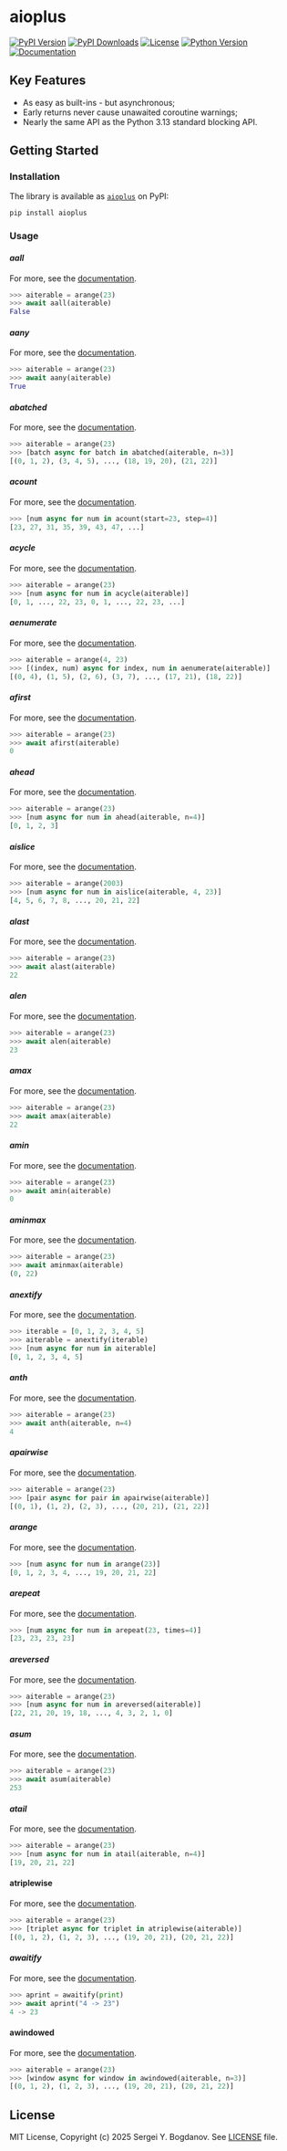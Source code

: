 # aioplus

[![PyPI Version][shields/pypi/version]][pypi/homepage]
[![PyPI Downloads][shields/pypi/downloads]][pypi/homepage]
[![License][shields/pypi/license]][github/license]
[![Python Version][shields/python/version]][pypi/homepage]
[![Documentation][shields/readthedocs]][docs/aioplus]

## Key Features

* As easy as built-ins - but asynchronous;
* Early returns never cause unawaited coroutine warnings;
* Nearly the same API as the Python 3.13 standard blocking API.

## Getting Started

### Installation

The library is available as [`aioplus`][pypi/homepage] on PyPI:

```shell
pip install aioplus
```

### Usage

#### *aall*

For more, see the [documentation][docs/aioplus/aall].

```python
>>> aiterable = arange(23)
>>> await aall(aiterable)
False
```

#### *aany*

For more, see the [documentation][docs/aioplus/aany].

```python
>>> aiterable = arange(23)
>>> await aany(aiterable)
True
```

#### *abatched*

For more, see the [documentation][docs/aioplus/abatched].

```python
>>> aiterable = arange(23)
>>> [batch async for batch in abatched(aiterable, n=3)]
[(0, 1, 2), (3, 4, 5), ..., (18, 19, 20), (21, 22)]
```

#### *acount*

For more, see the [documentation][docs/aioplus/acount].

```python
>>> [num async for num in acount(start=23, step=4)]
[23, 27, 31, 35, 39, 43, 47, ...]
```

#### *acycle*

For more, see the [documentation][docs/aioplus/acycle].

```python
>>> aiterable = arange(23)
>>> [num async for num in acycle(aiterable)]
[0, 1, ..., 22, 23, 0, 1, ..., 22, 23, ...]
```

#### *aenumerate*

For more, see the [documentation][docs/aioplus/aenumerate].

```python
>>> aiterable = arange(4, 23)
>>> [(index, num) async for index, num in aenumerate(aiterable)]
[(0, 4), (1, 5), (2, 6), (3, 7), ..., (17, 21), (18, 22)]
```

#### *afirst*

For more, see the [documentation][docs/aioplus/afirst].

```python
>>> aiterable = arange(23)
>>> await afirst(aiterable)
0
```

#### *ahead*

For more, see the [documentation][docs/aioplus/ahead].

```python
>>> aiterable = arange(23)
>>> [num async for num in ahead(aiterable, n=4)]
[0, 1, 2, 3]
```

#### *aislice*

For more, see the [documentation][docs/aioplus/aislice].

```python
>>> aiterable = arange(2003)
>>> [num async for num in aislice(aiterable, 4, 23)]
[4, 5, 6, 7, 8, ..., 20, 21, 22]
```

#### *alast*

For more, see the [documentation][docs/aioplus/alast].

```python
>>> aiterable = arange(23)
>>> await alast(aiterable)
22
```

#### *alen*

For more, see the [documentation][docs/aioplus/alen].

```python
>>> aiterable = arange(23)
>>> await alen(aiterable)
23
```

#### *amax*

For more, see the [documentation][docs/aioplus/amax].

```python
>>> aiterable = arange(23)
>>> await amax(aiterable)
22
```

#### *amin*

For more, see the [documentation][docs/aioplus/amin].

```python
>>> aiterable = arange(23)
>>> await amin(aiterable)
0
```

#### *aminmax*

For more, see the [documentation][docs/aioplus/aminmax].

```python
>>> aiterable = arange(23)
>>> await aminmax(aiterable)
(0, 22)
```

#### *anextify*

For more, see the [documentation][docs/aioplus/anextify].

```python
>>> iterable = [0, 1, 2, 3, 4, 5]
>>> aiterable = anextify(iterable)
>>> [num async for num in aiterable]
[0, 1, 2, 3, 4, 5]
```

#### *anth*

For more, see the [documentation][docs/aioplus/anth].

```python
>>> aiterable = arange(23)
>>> await anth(aiterable, n=4)
4
```

#### *apairwise*

For more, see the [documentation][docs/aioplus/apairwise].

```python
>>> aiterable = arange(23)
>>> [pair async for pair in apairwise(aiterable)]
[(0, 1), (1, 2), (2, 3), ..., (20, 21), (21, 22)]
```

#### *arange*

For more, see the [documentation][docs/aioplus/arange].

```python
>>> [num async for num in arange(23)]
[0, 1, 2, 3, 4, ..., 19, 20, 21, 22]
```

#### *arepeat*

For more, see the [documentation][docs/aioplus/arepeat].

```python
>>> [num async for num in arepeat(23, times=4)]
[23, 23, 23, 23]
```

#### *areversed*

For more, see the [documentation][docs/aioplus/areversed].

```python
>>> aiterable = arange(23)
>>> [num async for num in areversed(aiterable)]
[22, 21, 20, 19, 18, ..., 4, 3, 2, 1, 0]
```

#### *asum*

For more, see the [documentation][docs/aioplus/asum].

```python
>>> aiterable = arange(23)
>>> await asum(aiterable)
253
```

#### *atail*

For more, see the [documentation][docs/aioplus/atail].

```python
>>> aiterable = arange(23)
>>> [num async for num in atail(aiterable, n=4)]
[19, 20, 21, 22]
```

#### atriplewise

For more, see the [documentation][docs/aioplus/atriplewise].

```python
>>> aiterable = arange(23)
>>> [triplet async for triplet in atriplewise(aiterable)]
[(0, 1, 2), (1, 2, 3), ..., (19, 20, 21), (20, 21, 22)]
```

#### *awaitify*

For more, see the [documentation][docs/aioplus/awaitify].

```python
>>> aprint = awaitify(print)
>>> await aprint("4 -> 23")
4 -> 23
```

#### awindowed

For more, see the [documentation][docs/aioplus/awindowed].

```python
>>> aiterable = arange(23)
>>> [window async for window in awindowed(aiterable, n=3)]
[(0, 1, 2), (1, 2, 3), ..., (19, 20, 21), (20, 21, 22)]
```

## License

MIT License, Copyright (c) 2025 Sergei Y. Bogdanov. See [LICENSE][github/license] file.

<!-- --- --- --- --- --- --- --- --- --- --- --- --- --- --- --- --- --- --- --- --- --- --- --- -->

[docs/aioplus]: https://aioplus.readthedocs.io/
[docs/aioplus/aall]: https://aioplus.readthedocs.io/en/latest/aall.html
[docs/aioplus/aany]: https://aioplus.readthedocs.io/en/latest/aany.html
[docs/aioplus/abatched]: https://aioplus.readthedocs.io/en/latest/abatched.html
[docs/aioplus/acount]: https://aioplus.readthedocs.io/en/latest/acount.html
[docs/aioplus/acycle]: https://aioplus.readthedocs.io/en/latest/acycle.html
[docs/aioplus/aenumerate]: https://aioplus.readthedocs.io/en/latest/aenumerate.html
[docs/aioplus/afirst]: https://aioplus.readthedocs.io/en/latest/afirst.html
[docs/aioplus/ahead]: https://aioplus.readthedocs.io/en/latest/ahead.html
[docs/aioplus/aislice]: https://aioplus.readthedocs.io/en/latest/aislice.html
[docs/aioplus/alast]: https://aioplus.readthedocs.io/en/latest/alast.html
[docs/aioplus/alen]: https://aioplus.readthedocs.io/en/latest/alen.html
[docs/aioplus/amax]: https://aioplus.readthedocs.io/en/latest/amax.html
[docs/aioplus/amin]: https://aioplus.readthedocs.io/en/latest/amin.html
[docs/aioplus/aminmax]: https://aioplus.readthedocs.io/en/latest/aminmax.html
[docs/aioplus/anextify]: https://aioplus.readthedocs.io/en/latest/anextify.html
[docs/aioplus/anth]: https://aioplus.readthedocs.io/en/latest/anth.html
[docs/aioplus/apairwise]: https://aioplus.readthedocs.io/en/latest/apairwise.html
[docs/aioplus/arange]: https://aioplus.readthedocs.io/en/latest/arange.html
[docs/aioplus/arepeat]: https://aioplus.readthedocs.io/en/latest/arepeat.html
[docs/aioplus/areversed]: https://aioplus.readthedocs.io/en/latest/areversed.html
[docs/aioplus/asum]: https://aioplus.readthedocs.io/en/latest/asum.html
[docs/aioplus/atail]: https://aioplus.readthedocs.io/en/latest/atail.html
[docs/aioplus/atriplewise]: https://aioplus.readthedocs.io/en/latest/atriplewise.html
[docs/aioplus/awaitify]: https://aioplus.readthedocs.io/en/latest/awaitify.html
[docs/aioplus/awindowed]: https://aioplus.readthedocs.io/en/latest/awindowed.html

[github/license]: https://github.com/syubogdanov/aioplus/tree/main/LICENSE

[pypi/homepage]: https://pypi.org/project/aioplus/

[shields/pypi/downloads]: https://img.shields.io/pypi/dm/aioplus.svg?color=green
[shields/pypi/license]: https://img.shields.io/pypi/l/aioplus.svg?color=green
[shields/pypi/version]: https://img.shields.io/pypi/v/aioplus.svg?color=green
[shields/python/version]: https://img.shields.io/pypi/pyversions/aioplus.svg?color=green
[shields/readthedocs]: https://img.shields.io/readthedocs/aioplus?style=flat&color=green
